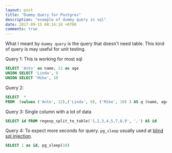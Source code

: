 ```yaml
---
layout: post
title: "Dummy Query for Postgres"
description: "example of dummy query in sql"
date: 2017-09-15 08:14:18 +0700
comments: true
---
```



What I meant by `dummy query` is the query that doesn't need table. This kind of query is may useful for unit testing.



Query 1: This is working for most sql
```sql
SELECT 'Anto' as name, 12 as age
UNION SELECT 'Linda', 9
UNION SELECT 'Mike', 10
```

Query 2:
```sql
SELECT  *
FROM  (values ('Anto', 12),('Linda', 9), ('Mike', 10) ) AS q (name, age)
```

Query 3: Single column with a lot of data
```sql
SELECT id FROM regexp_split_to_table('1,2,3,4,5,7,8,9', ',') AS id
```


Query 4: To expect more seconds for query. `pg_sleep` usually used at [blind sql injection](https://www.owasp.org/index.php/Blind_SQL_Injection).
```sql
SELECT 1 as id, pg_sleep(10)
```
